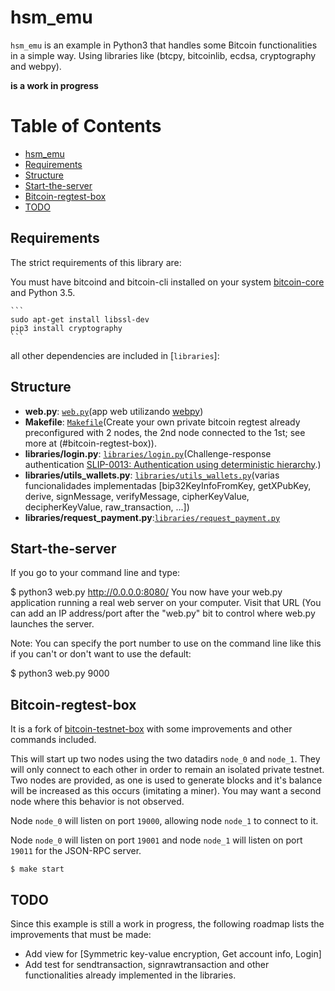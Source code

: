 
# hsm_emu
`hsm_emu` is an example in Python3 that handles some Bitcoin functionalities in a simple way. Using libraries like (btcpy, bitcoinlib, ecdsa, cryptography and webpy).

**is a work in progress**

Table of Contents
=================

 * [hsm_emu](#hsm_emu)
 * [Requirements](#requirements)
 * [Structure](#structure)
 * [Start-the-server](start_server)
 * [Bitcoin-regtest-box](#bitcoin-regtest-box)
 * [TODO](#todo)

## Requirements
The strict requirements of this library are:

You must have bitcoind and bitcoin-cli installed on your system <a href="https://bitcoin.org/en/bitcoin-core/">bitcoin-core</a> and Python 3.5.

    ```
	sudo apt-get install libssl-dev
	pip3 install cryptography
    ```	
		
all other dependencies are included in [`libraries`]:

## Structure


- **web.py**: [`web.py`](web.py)(app web utilizando <a href="http://webpy.org">webpy</a>)
- **Makefile**: [`Makefile`](Makefile)(Create your own private bitcoin regtest already preconfigured with 2 nodes, the 2nd node connected to the 1st; see more at (#bitcoin-regtest-box)).
- **libraries/login.py**: [`libraries/login.py`](libraries/login.py)(Challenge-response authentication [SLIP-0013: Authentication using deterministic hierarchy](https://github.com/satoshilabs/slips/blob/master/slip-0013.md).)
- **libraries/utils_wallets.py**: [`libraries/utils_wallets.py`](libraries/utils_wallets.py)(varias funcionalidades implementadas [bip32KeyInfoFromKey, getXPubKey, derive, signMessage, verifyMessage, cipherKeyValue, decipherKeyValue, raw_transaction, ...])
- **libraries/request_payment.py**:[`libraries/request_payment.py`](libraries/request_payment.py)

## Start-the-server
If you go to your command line and type:

$ python3 web.py
http://0.0.0.0:8080/
You now have your web.py application running a real web server on your computer. Visit that URL (You can add an IP address/port after the "web.py" bit to control where web.py launches the server.

Note: You can specify the port number to use on the command line like this if you can't or don't want to use the default:

$ python3 web.py 9000

## Bitcoin-regtest-box
It is a fork of <a href="https://github.com/freewil/bitcoin-testnet-box">bitcoin-testnet-box</a> with some improvements and other commands included.

This will start up two nodes using the two datadirs `node_0` and `node_1`. They
will only connect to each other in order to remain an isolated private testnet.
Two nodes are provided, as one is used to generate blocks and it's balance
will be increased as this occurs (imitating a miner). You may want a second node
where this behavior is not observed.

Node `node_0` will listen on port `19000`, allowing node `node_1` to connect to it.

Node `node_0` will listen on port `19001` and node `node_1` will listen on port `19011`
for the JSON-RPC server.


```
$ make start
```


## TODO
Since this example is still a work in progress, the following roadmap lists the improvements that must be made:
* Add view for [Symmetric key-value encryption, Get account info, Login]
* Add test for sendtransaction, signrawtransaction and other functionalities already implemented in the libraries.
